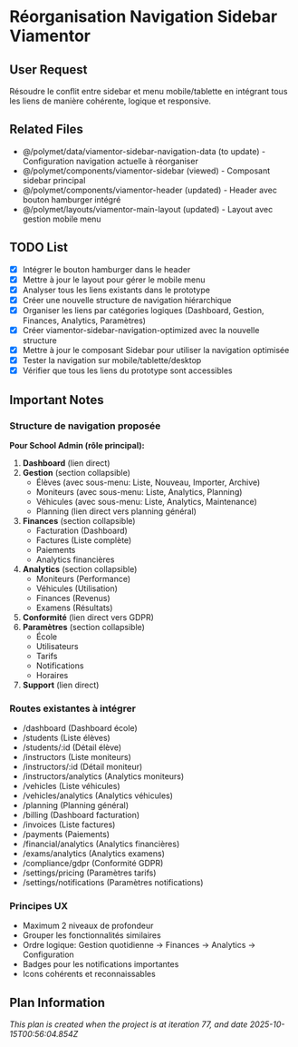 # Réorganisation Navigation Sidebar Viamentor

## User Request
Résoudre le conflit entre sidebar et menu mobile/tablette en intégrant tous les liens de manière cohérente, logique et responsive.

## Related Files
- @/polymet/data/viamentor-sidebar-navigation-data (to update) - Configuration navigation actuelle à réorganiser
- @/polymet/components/viamentor-sidebar (viewed) - Composant sidebar principal
- @/polymet/components/viamentor-header (updated) - Header avec bouton hamburger intégré
- @/polymet/layouts/viamentor-main-layout (updated) - Layout avec gestion mobile menu

## TODO List
- [x] Intégrer le bouton hamburger dans le header
- [x] Mettre à jour le layout pour gérer le mobile menu
- [x] Analyser tous les liens existants dans le prototype
- [x] Créer une nouvelle structure de navigation hiérarchique
- [x] Organiser les liens par catégories logiques (Dashboard, Gestion, Finances, Analytics, Paramètres)
- [x] Créer viamentor-sidebar-navigation-optimized avec la nouvelle structure
- [x] Mettre à jour le composant Sidebar pour utiliser la navigation optimisée
- [x] Tester la navigation sur mobile/tablette/desktop
- [x] Vérifier que tous les liens du prototype sont accessibles

## Important Notes

### Structure de navigation proposée

**Pour School Admin (rôle principal):**

1. **Dashboard** (lien direct)
2. **Gestion** (section collapsible)
   - Élèves (avec sous-menu: Liste, Nouveau, Importer, Archive)
   - Moniteurs (avec sous-menu: Liste, Analytics, Planning)
   - Véhicules (avec sous-menu: Liste, Analytics, Maintenance)
   - Planning (lien direct vers planning général)
3. **Finances** (section collapsible)
   - Facturation (Dashboard)
   - Factures (Liste complète)
   - Paiements
   - Analytics financières
4. **Analytics** (section collapsible)
   - Moniteurs (Performance)
   - Véhicules (Utilisation)
   - Finances (Revenus)
   - Examens (Résultats)
5. **Conformité** (lien direct vers GDPR)
6. **Paramètres** (section collapsible)
   - École
   - Utilisateurs
   - Tarifs
   - Notifications
   - Horaires
7. **Support** (lien direct)

### Routes existantes à intégrer
- /dashboard (Dashboard école)
- /students (Liste élèves)
- /students/:id (Détail élève)
- /instructors (Liste moniteurs)
- /instructors/:id (Détail moniteur)
- /instructors/analytics (Analytics moniteurs)
- /vehicles (Liste véhicules)
- /vehicles/analytics (Analytics véhicules)
- /planning (Planning général)
- /billing (Dashboard facturation)
- /invoices (Liste factures)
- /payments (Paiements)
- /financial/analytics (Analytics financières)
- /exams/analytics (Analytics examens)
- /compliance/gdpr (Conformité GDPR)
- /settings/pricing (Paramètres tarifs)
- /settings/notifications (Paramètres notifications)

### Principes UX
- Maximum 2 niveaux de profondeur
- Grouper les fonctionnalités similaires
- Ordre logique: Gestion quotidienne → Finances → Analytics → Configuration
- Badges pour les notifications importantes
- Icons cohérents et reconnaissables

  
## Plan Information
*This plan is created when the project is at iteration 77, and date 2025-10-15T00:56:04.854Z*
